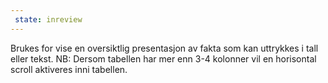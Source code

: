 ```yaml
---
 state: inreview
---
```

Brukes for vise en oversiktlig presentasjon av fakta som kan uttrykkes i tall eller tekst. NB: Dersom tabellen har mer enn 3-4 kolonner vil en horisontal scroll aktiveres inni tabellen.
